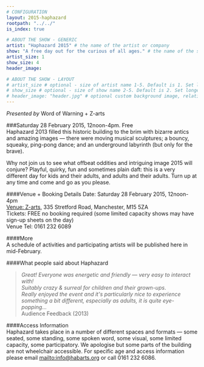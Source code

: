 ```yaml
---
# CONFIGURATION
layout: 2015-haphazard
rootpath: "../../"
is_index: true

# ABOUT THE SHOW - GENERIC
artist: "Haphazard 2015" # the name of the artist or company
show: "A free day out for the curious of all ages." # the name of the show
artist_size: 1
show_size: 4
header_image:

# ABOUT THE SHOW - LAYOUT
# artist_size # optional - size of artist name 1-5. Default is 1. Set longer names to lower values
# show_size # optional - size of show name 2-5. Default is 2. Set longer names to lower values
# header_image: "header.jpg" # optional custom background image, relative to current page
---
```

*Presented by* Word of Warning + Z-arts          

###Saturday 28 February 2015, 12noon-4pm. Free             
Haphazard 2013 filled this historic building to the brim with bizarre antics and amazing images — there were moving musical sculptures; a bouncy, squeaky, ping-pong dance; and an underground labyrinth (but only for the brave).                               
                       
Why not join us to see what offbeat oddities and intriguing image 2015 will conjure? Playful, quirky, fun and sometimes plain daft: this is a very different day for kids and their adults, and adults and their adults. Turn up at any time and come and go as you please.                  
                       
####Venue + Booking Details
Date: Saturday 28 February 2015, 12noon-4pm    
[Venue: Z-arts](http://www.z-arts.org/about-us/getting-here), 335 Stretford Road, Manchester, M15 5ZA        
Tickets: FREE no booking required (some limited capacity shows may have sign-up sheets on the day)        
Venue Tel: 0161 232 6089    

####More    
A schedule of activities and participating artists will be published here in mid-February.                         
                       
####What people said about Haphazard        
>*Great! Everyone was energetic and friendly — very easy to interact with!*<br>*Suitably crazy & surreal for children and their grown-ups*.<br>*Really enjoyed the event and it's particularly nice to experience something a bit different, especially as adults, it is quite eye-popping…*<br>Audience Feedback (2013)         
        
####Access Information    
Haphazard takes place in a number of different spaces and formats — some seated, some standing, some spoken word, some visual, some limited capacity, some participatory. We apologise but some parts of the building are not wheelchair accessible. For specific age and access information please email <mailto:info@habarts.org> or call 0161 232 6086.
